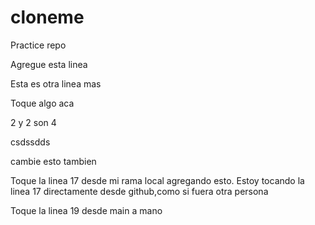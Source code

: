 # cloneme
Practice repo

Agregue esta linea

Esta es otra linea mas

Toque algo aca

2 y 2 son 4


csdssdds

cambie esto tambien

Toque la linea 17 desde mi rama local agregando esto. Estoy tocando la linea 17 directamente desde github,como si fuera otra persona

Toque la linea 19 desde main a mano